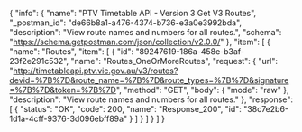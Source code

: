 {
  "info": {
    "name": "PTV Timetable API - Version 3 Get V3 Routes",
    "_postman_id": "de66b8a1-a476-4374-b736-e3a0e3992bda",
    "description": "View route names and numbers for all routes.",
    "schema": "https://schema.getpostman.com/json/collection/v2.0.0/"
  },
  "item": [
    {
      "name": "Routes",
      "item": [
        {
          "id": "89247619-186a-458e-b3af-23f2e291c532",
          "name": "Routes_OneOrMoreRoutes",
          "request": {
            "url": "http://timetableapi.ptv.vic.gov.au/v3/routes?devid=%7B%7D&route_name=%7B%7D&route_types=%7B%7D&signature=%7B%7D&token=%7B%7D",
            "method": "GET",
            "body": {
              "mode": "raw"
            },
            "description": "View route names and numbers for all routes."
          },
          "response": [
            {
              "status": "OK",
              "code": 200,
              "name": "Response_200",
              "id": "38c7e2b6-1d1a-4cff-9376-3d096ebff89a"
            }
          ]
        }
      ]
    }
  ]
}